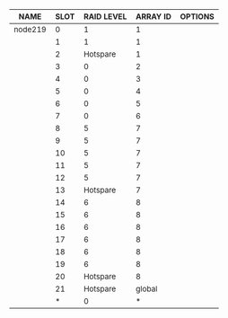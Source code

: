 | <sub>NAME</sub> | <sub>SLOT</sub> | <sub>RAID LEVEL</sub> | <sub>ARRAY ID</sub> | <sub>OPTIONS</sub> |
| ---- | ---- | ---------- | -------- | ------- |
| <sub>node219</sub> | <sub>0</sub> | <sub>1</sub> | <sub>1</sub> | <sub></sub> |
| <sub></sub> | <sub>1</sub> | <sub>1</sub> | <sub>1</sub> | <sub></sub> |
| <sub></sub> | <sub>2</sub> | <sub>Hotspare</sub> | <sub>1</sub> | <sub></sub> |
| <sub></sub> | <sub>3</sub> | <sub>0</sub> | <sub>2</sub> | <sub></sub> |
| <sub></sub> | <sub>4</sub> | <sub>0</sub> | <sub>3</sub> | <sub></sub> |
| <sub></sub> | <sub>5</sub> | <sub>0</sub> | <sub>4</sub> | <sub></sub> |
| <sub></sub> | <sub>6</sub> | <sub>0</sub> | <sub>5</sub> | <sub></sub> |
| <sub></sub> | <sub>7</sub> | <sub>0</sub> | <sub>6</sub> | <sub></sub> |
| <sub></sub> | <sub>8</sub> | <sub>5</sub> | <sub>7</sub> | <sub></sub> |
| <sub></sub> | <sub>9</sub> | <sub>5</sub> | <sub>7</sub> | <sub></sub> |
| <sub></sub> | <sub>10</sub> | <sub>5</sub> | <sub>7</sub> | <sub></sub> |
| <sub></sub> | <sub>11</sub> | <sub>5</sub> | <sub>7</sub> | <sub></sub> |
| <sub></sub> | <sub>12</sub> | <sub>5</sub> | <sub>7</sub> | <sub></sub> |
| <sub></sub> | <sub>13</sub> | <sub>Hotspare</sub> | <sub>7</sub> | <sub></sub> |
| <sub></sub> | <sub>14</sub> | <sub>6</sub> | <sub>8</sub> | <sub></sub> |
| <sub></sub> | <sub>15</sub> | <sub>6</sub> | <sub>8</sub> | <sub></sub> |
| <sub></sub> | <sub>16</sub> | <sub>6</sub> | <sub>8</sub> | <sub></sub> |
| <sub></sub> | <sub>17</sub> | <sub>6</sub> | <sub>8</sub> | <sub></sub> |
| <sub></sub> | <sub>18</sub> | <sub>6</sub> | <sub>8</sub> | <sub></sub> |
| <sub></sub> | <sub>19</sub> | <sub>6</sub> | <sub>8</sub> | <sub></sub> |
| <sub></sub> | <sub>20</sub> | <sub>Hotspare</sub> | <sub>8</sub> | <sub></sub> |
| <sub></sub> | <sub>21</sub> | <sub>Hotspare</sub> | <sub>global</sub> | <sub></sub> |
| <sub></sub> | <sub>*</sub> | <sub>0</sub> | <sub>*</sub> | <sub></sub> |
